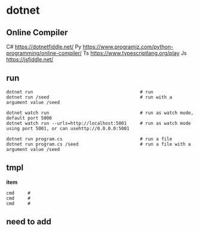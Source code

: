 

# dotnet
 
## Online Compiler
C# https://dotnetfiddle.net/
Py https://www.programiz.com/python-programming/online-compiler/
Ts https://www.typescriptlang.org/play
Js https://jsfiddle.net/

## run
```
dotnet run                                        # run
dotnet run /seed                                  # run with a argument value /seed

dotnet watch run                                  # run as watch mode, default port 5000
dotnet watch run --urls=http://localhost:5001     # run as watch mode using port 5001, or can usehttp://0.0.0.0:5001

dotnet run program.cs                             # run a file
dotnet run program.cs /seed                       # run a file with a argument value /seed
```

## tmpl
**item**
```
cmd     #
cmd     #
cmd     #
```
## need to add
